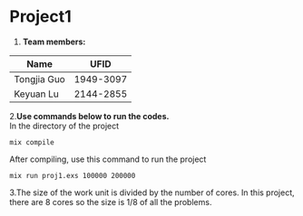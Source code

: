 # Project1

1. **Team members:**

Name | UFID
---|---
Tongjia Guo | 1949-3097
Keyuan Lu | 2144-2855

2.**Use commands below to run the codes.**  
In the directory of the project

```command
mix compile
```

After compiling, use this command to run the project

```command
mix run proj1.exs 100000 200000
```

3.The size of the work unit is divided by the number of cores. In this project, there are 8 cores so the size is 1/8 of all the problems.
